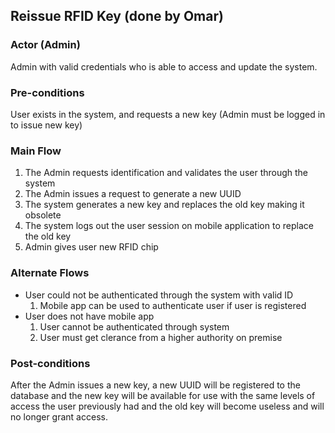 ## Reissue RFID Key (done by Omar)

### Actor (Admin)
Admin with valid credentials who is able to access and update the system.

### Pre-conditions
User exists in the system, and requests a new key (Admin must be logged in to issue new key) 

### Main Flow
1. The Admin requests identification and validates the user through the system
2. The Admin issues a request to generate a new UUID
3. The system generates a new key and replaces the old key making it obsolete
4. The system logs out the user session on mobile application to replace the old key 
5. Admin gives user new RFID chip

### Alternate Flows
- User could not be authenticated through the system with valid ID
  1. Mobile app can be used to authenticate user if user is registered
- User does not have mobile app
  1. User cannot be authenticated through system
  2. User must get clerance from a higher authority on premise

### Post-conditions
After the Admin issues a new key, a new UUID will be registered to the database and the new key will be available for use with the same levels of access the user previously had and the old key will become useless and will no longer grant access.
